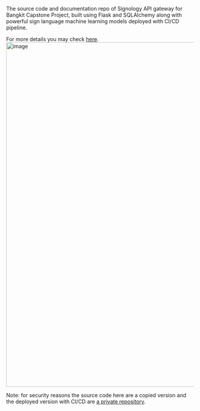 The source code and documentation repo of Signology API gateway for Bangkit Capstone Project, built using Flask and SQLAlchemy along with powerful sign language machine learning models deployed with CI/CD pipeline.

For more details you may check [here](https://signology-api-3su245brda-et.a.run.app/api/docs/).
<img width="924" alt="image" src="https://github.com/Signology/signology-api/assets/93120790/d99878d2-35d3-4af4-bc1e-9913ecdea861">


Note: for security reasons the source code here are a copied version and the deployed version with CI/CD are [a private repository](https://github.com/widifaizakhmad/signology-api).
